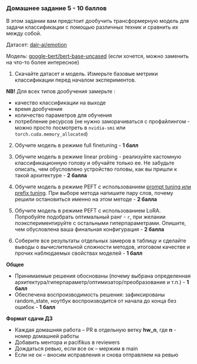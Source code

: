 ### Домашнее задание 5 - 10 баллов

В этом задании вам предстоит дообучить трансформерную модель для задачи классификации с помощью различных техник и сравнить их между собой.

Датасет: [dair-ai/emotion](dair-ai/emotion)

Модель: [google-bert/bert-base-uncased](https://huggingface.co/google-bert/bert-base-uncased) (если хочется, можно заменить на что-то более интересное)

1. Скачайте датасет и модель. Измерьте базовые метрики классификации перед началом экспериментов.

**NB!** Для всех типов дообучения замерьте :
- качество классификации на выходе
- время дообучения
- количество параметров для обучения
- потребление ресурсов (не нужно заморачиваться с профайлингом - можно просто посмотреть в `nvidia-smi` или `torch.cuda.memory_allocated`)

2. Обучите модель в режиме full finetuning - **1 балл**
3. Обучите модель в режиме linear probing - реализуйте кастомную классификационную голову и обучайте только ее. Не забудьте описать, чем обусловлено устройство головы, как вы пришли к такой архитектуре - **2 балла**
4. Обучите модель в режиме PEFT с использованием [prompt tuning или prefix tuning](https://ericwiener.github.io/ai-notes/AI-Notes/Large-Language-Models/Prompt-Tuning-and-Prefix-Tuning). При выборе метода напишите пару слов, почему решили остановиться именно на этом методе - **2 балла**
4. Обучите модель в режиме PEFT с использованием LoRA. Попробуйте подобрать оптимальный ранг - `r`, при желании поэкспериментируйте с остальными гиперпараметрами. Опишите, чем обусловлена ваша финальная конфигурация - **2 балла**

5. Соберите все результаты отдельных замеров в таблицу и сделайте выводы о вычислительной сложности методов, итоговом качестве и прочих наблюдаемых свойствах моделей - **1 балл**

**Общее**

- Принимаемые решения обоснованы (почему выбрана определенная архитектура/гиперпараметр/оптимизатор/преобразование и т.п.) - **1 балл**
- Обеспечена воспроизводимость решения: зафиксированы random_state, ноутбук воспроизводится от начала до конца без ошибок - **1 балл**

**Формат сдачи ДЗ**

- Каждая домашняя работа – PR в отдельную ветку **hw_n**, где **n** - номер домашней работы
- Добавить ментора и pacifikus в reviewers
- Дождаться ревью, если все ок – мержим в main
- Если не ок – вносим исправления и снова отправляем на ревью
